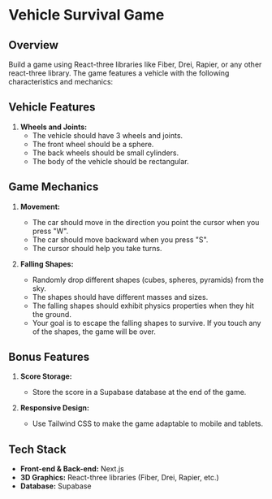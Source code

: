 # Vehicle Survival Game

## Overview
Build a game using React-three libraries like Fiber, Drei, Rapier, or any other react-three library. The game features a vehicle with the following characteristics and mechanics:

## Vehicle Features
1. **Wheels and Joints:**
   - The vehicle should have 3 wheels and joints.
   - The front wheel should be a sphere.
   - The back wheels should be small cylinders.
   - The body of the vehicle should be rectangular.

## Game Mechanics
1. **Movement:**
   - The car should move in the direction you point the cursor when you press "W".
   - The car should move backward when you press "S".
   - The cursor should help you take turns.

2. **Falling Shapes:**
   - Randomly drop different shapes (cubes, spheres, pyramids) from the sky.
   - The shapes should have different masses and sizes.
   - The falling shapes should exhibit physics properties when they hit the ground.
   - Your goal is to escape the falling shapes to survive. If you touch any of the shapes, the game will be over.

## Bonus Features
1. **Score Storage:**
   - Store the score in a Supabase database at the end of the game.

2. **Responsive Design:**
   - Use Tailwind CSS to make the game adaptable to mobile and tablets.

## Tech Stack
- **Front-end & Back-end:** Next.js
- **3D Graphics:** React-three libraries (Fiber, Drei, Rapier, etc.)
- **Database:** Supabase

